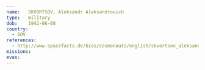 ```yaml
---
name:	SKVORTSOV, Aleksandr Aleksandrovich 
type:	military
dob:	1942-06-08
country:
  - SOV
references:
  - http://www.spacefacts.de/bios/cosmonauts/english/skvortsov_aleksandr_sen.htm
missions:
evas:
---
```

